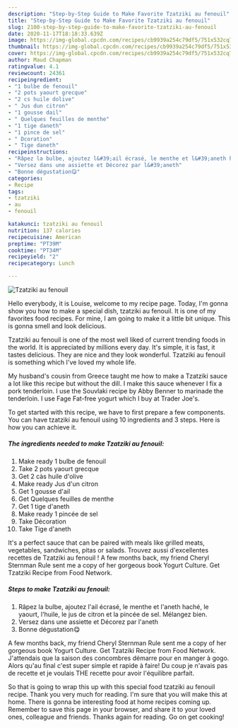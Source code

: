 ```yaml
---
description: "Step-by-Step Guide to Make Favorite Tzatziki au fenouil"
title: "Step-by-Step Guide to Make Favorite Tzatziki au fenouil"
slug: 2100-step-by-step-guide-to-make-favorite-tzatziki-au-fenouil
date: 2020-11-17T18:18:33.639Z
image: https://img-global.cpcdn.com/recipes/cb9939a254c79df5/751x532cq70/tzatziki-au-fenouil-photo-principale-de-la-recette.jpg
thumbnail: https://img-global.cpcdn.com/recipes/cb9939a254c79df5/751x532cq70/tzatziki-au-fenouil-photo-principale-de-la-recette.jpg
cover: https://img-global.cpcdn.com/recipes/cb9939a254c79df5/751x532cq70/tzatziki-au-fenouil-photo-principale-de-la-recette.jpg
author: Maud Chapman
ratingvalue: 4.1
reviewcount: 24361
recipeingredient:
- "1 bulbe de fenouil"
- "2 pots yaourt grecque"
- "2 cs huile dolive"
- " Jus dun citron"
- "1 gousse dail"
- " Quelques feuilles de menthe"
- "1 tige daneth"
- "1 pince de sel"
- " Dcoration"
- " Tige daneth"
recipeinstructions:
- "Râpez la bulbe, ajoutez l&#39;ail écrasé, le menthe et l&#39;aneth haché, le yaourt, l&#39;huile, le jus de citron et la pincée de sel. Mélangez bien."
- "Versez dans une assiette et Décorez par l&#39;aneth"
- "Bonne dégustation😋"
categories:
- Recipe
tags:
- tzatziki
- au
- fenouil

katakunci: tzatziki au fenouil 
nutrition: 137 calories
recipecuisine: American
preptime: "PT39M"
cooktime: "PT34M"
recipeyield: "2"
recipecategory: Lunch

---
```



![Tzatziki au fenouil](https://img-global.cpcdn.com/recipes/cb9939a254c79df5/751x532cq70/tzatziki-au-fenouil-photo-principale-de-la-recette.jpg)

Hello everybody, it is Louise, welcome to my recipe page. Today, I'm gonna show you how to make a special dish, tzatziki au fenouil. It is one of my favorites food recipes. For mine, I am going to make it a little bit unique. This is gonna smell and look delicious.

Tzatziki au fenouil is one of the most well liked of current trending foods in the world. It is appreciated by millions every day. It's simple, it is fast, it tastes delicious. They are nice and they look wonderful. Tzatziki au fenouil is something which I've loved my whole life.

My husband&#39;s cousin from Greece taught me how to make a Tzatziki sauce a lot like this recipe but without the dill. I make this sauce whenever I fix a pork tenderloin. I use the Souvlaki recipe by Abby Benner to marinade the tenderloin. I use Fage Fat-free yogurt which I buy at Trader Joe&#39;s.


To get started with this recipe, we have to first prepare a few components. You can have tzatziki au fenouil using 10 ingredients and 3 steps. Here is how you can achieve it.

<!--inarticleads1-->

##### The ingredients needed to make Tzatziki au fenouil:

1. Make ready 1 bulbe de fenouil
1. Take 2 pots yaourt grecque
1. Get 2 càs huile d&#39;olive
1. Make ready  Jus d&#39;un citron
1. Get 1 gousse d&#39;ail
1. Get  Quelques feuilles de menthe
1. Get 1 tige d&#39;aneth
1. Make ready 1 pincée de sel
1. Take  Décoration
1. Take  Tige d&#39;aneth


It&#39;s a perfect sauce that can be paired with meals like grilled meats, vegetables, sandwiches, pitas or salads. Trouvez aussi d&#39;excellentes recettes de Tzatziki au fenouil ! A few months back, my friend Cheryl Sternman Rule sent me a copy of her gorgeous book Yogurt Culture. Get Tzatziki Recipe from Food Network. 

<!--inarticleads2-->

##### Steps to make Tzatziki au fenouil:

1. Râpez la bulbe, ajoutez l&#39;ail écrasé, le menthe et l&#39;aneth haché, le yaourt, l&#39;huile, le jus de citron et la pincée de sel. Mélangez bien.
1. Versez dans une assiette et Décorez par l&#39;aneth
1. Bonne dégustation😋


A few months back, my friend Cheryl Sternman Rule sent me a copy of her gorgeous book Yogurt Culture. Get Tzatziki Recipe from Food Network. J&#39;attendais que la saison des concombres démarre pour en manger à gogo. Alors qu&#39;au final c&#39;est super simple et rapide à faire! Du coup je n&#39;avais pas de recette et je voulais THE recette pour avoir l&#39;équilibre parfait. 

So that is going to wrap this up with this special food tzatziki au fenouil recipe. Thank you very much for reading. I'm sure that you will make this at home. There is gonna be interesting food at home recipes coming up. Remember to save this page in your browser, and share it to your loved ones, colleague and friends. Thanks again for reading. Go on get cooking!
